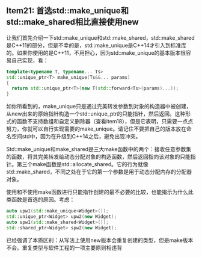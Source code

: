 ## Item21: 首选std::make_unique和std::make_shared相比直接使用new

让我们首先介绍一下std::make_unique和std::make_shared，std::make_shared是C++11的部分，但是不幸的是，std::make_unique是C++14才引入到标准库的。如果你使用的是C++11，不用担心，因为std::make_unique的基本版本很容易自己实现，看：

```cpp
template<typename T, typename... Ts>
std::unique_ptr<T> make_unique(Ts&&... params)
{
  return std::unique_ptr<T>(new T(std::forward<Ts>(params)...));
}
```

如你所看到的，make_unique只是通过完美转发参数到对象的构造器中被创建，从new出来的原始指针构造一个std::unique_ptr的只能指针，然后返回。这种形式的函数不支持数组和自定义删除器（查看item18），但是它表明，只需要一点点努力，你就可以自行实现需要的make_unique。请记住不要把自己的版本放在命名空间std中，因为在升级到C++14之后，避免出现冲突。

Std::make_unique和make_shared是三大make函数中的两个：接收任意参数集的函数，将其完美转发给动态分配对象的构造函数，然后返回指向该对象的只能指针。第三个make函数是std::allocate_shared。它的行为就像std::make_shared，不同之处在于它的第一个参数是用于动态分配内存的分配器对象。

使用和不使用make函数进行只能指针创建的最不必要的比较，也能揭示为什么此类函数是首选的原因。考虑：

```cpp
auto upw1(std::make_unique<Widget>());
std::unique_ptr<Widget> upw2(new Widget);
auto spw1(std::make_shared<Widget>());
std::shared_ptr<Widget> spw2(new Widget);
```

已经强调了本质区别：从写法上使用new版本会重复创建的类型，但是make版本不会。重复类型与软件工程的一项主要原则相违背